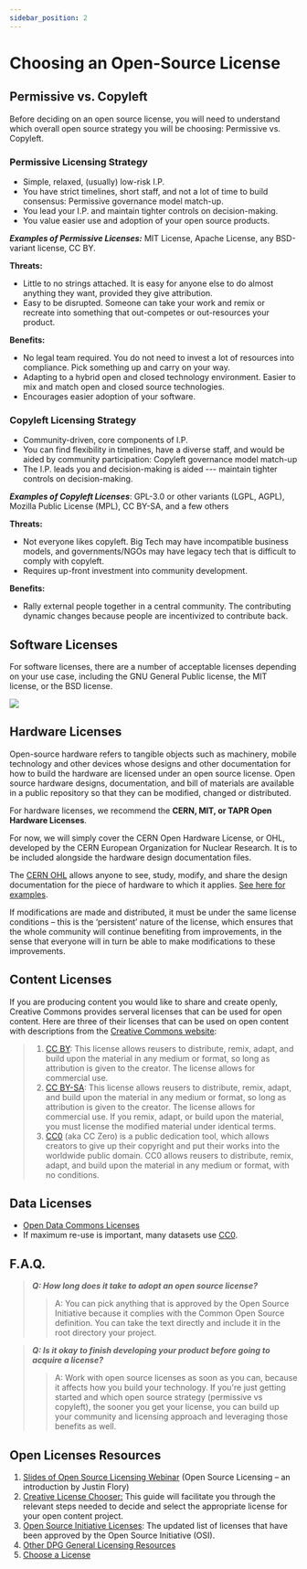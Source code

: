 ```yaml
---
sidebar_position: 2
---
```


# Choosing an Open-Source License

## Permissive vs. Copyleft
Before deciding on an open source license, you will need to understand which overall open source strategy you will be choosing: Permissive vs. Copyleft.

### Permissive Licensing Strategy
* Simple, relaxed, (usually) low-risk I.P.
* You have strict timelines, short staff, and not a lot of time to build consensus: Permissive governance model match-up.
* You lead your I.P. and maintain tighter controls on decision-making.
* You value easier use and adoption of your open source products.

_**Examples of Permissive Licenses:**_ MIT License, Apache License, any BSD-variant license, CC BY.

**Threats:**
* Little to no strings attached. It is easy for anyone else to do almost anything they want, provided they give attribution.
* Easy to be disrupted. Someone can take your work and remix or recreate into something that out-competes or out-resources your product.

**Benefits:**
* No legal team required. You do not need to invest a lot of resources into compliance. Pick something up and carry on your way.
* Adapting to a hybrid open and closed technology environment. Easier to mix and match open and closed source technologies.
* Encourages easier adoption of your software.

### Copyleft Licensing Strategy
* Community-driven, core components of I.P.
* You can find flexibility in timelines, have a diverse staff, and would be aided by community participation: Copyleft governance model match-up
* The I.P. leads you and decision-making is aided --- maintain tighter controls on decision-making.

_**Examples of Copyleft Licenses**_: GPL-3.0 or other variants (LGPL, AGPL), Mozilla Public License (MPL), CC BY-SA, and a few others

**Threats:**
* Not everyone likes copyleft. Big Tech may have incompatible business models, and governments/NGOs may have legacy tech that is difficult to comply with copyleft.
* Requires up-front investment into community development.

**Benefits:**
* Rally external people together in a central community. The contributing dynamic changes because people are incentivized to contribute back.


## Software Licenses
For software licenses, there are a number of acceptable licenses depending on your use case, including the GNU General Public license, the MIT license, or the BSD license.

![](https://miro.medium.com/max/1400/0*Nbx3Uw8UgXQgHyzI.png)

## Hardware Licenses
Open-source hardware refers to tangible objects such as machinery, mobile technology and other devices whose designs and other documentation for how to build the hardware are licensed under an open source license. Open source hardware designs, documentation, and bill of materials are available in a public repository so that they can be modified, changed or distributed.

For hardware licenses, we recommend the **CERN, MIT, or TAPR Open Hardware Licenses**.

For now, we will simply cover the CERN Open Hardware License, or OHL, developed by the CERN European Organization for Nuclear Research. It is to be included alongside the hardware design documentation files.

The [CERN OHL](https://ohwr.org/project/cernohl/wikis/home) allows anyone to see, study, modify, and share the design documentation for the piece of hardware to which it applies.  [See here for examples](https://ohwr.org/projects/cernohl/wiki/cernohlprojects).

If modifications are made and distributed, it must be under the same license conditions – this is the ‘persistent’ nature of the license, which ensures that the whole community will continue benefiting from improvements, in the sense that everyone will in turn be able to make modifications to these improvements.

## Content Licenses
If you are producing content you would like to share and create openly, Creative Commons provides serveral licenses that can be used for open content. Here are three of their licenses that can be used on open content with descriptions from the [Creative Commons website](https://creativecommons.org/about/cclicenses/):

> 1. [CC BY](https://creativecommons.org/licenses/by/4.0/): This license allows reusers to distribute, remix, adapt, and build upon the material in any medium or format, so long as attribution is given to the creator. The license allows for commercial use.
> 2. [CC BY-SA](https://creativecommons.org/licenses/by-sa/4.0/): This license allows reusers to distribute, remix, adapt, and build upon the material in any medium or format, so long as attribution is given to the creator. The license allows for commercial use. If you remix, adapt, or build upon the material, you must license the modified material under identical terms.
> 3. [CC0](https://creativecommons.org/publicdomain/zero/1.0/) (aka CC Zero) is a public dedication tool, which allows creators to give up their copyright and put their works into the worldwide public domain. CC0 allows reusers to distribute, remix, adapt, and build upon the material in any medium or format, with no conditions.

## Data Licenses
* [Open Data Commons Licenses](https://opendatacommons.org/licenses/)
* If maximum re-use is important, many datasets use [CC0](https://creativecommons.org/publicdomain/zero/1.0/).


## F.A.Q.

> _**Q: How long does it take to adopt an open source license?**_
> >  A: You can pick anything that is approved by the Open Source Initiative because it complies with the Common Open Source definition.  You can take the text directly and include it in the root directory your project.

> _**Q: Is it okay to finish developing your product before going to acquire a license?**_
> > A: Work with open source licenses as soon as you can, because it affects how you build your technology. If you're just getting started and which open source strategy (permissive vs copyleft), the sooner you get your license, you can build up your community and licensing approach and leveraging those benefits as well.

## Open Licenses Resources
1. [Slides of Open Source Licensing Webinar](https://j.jwf.io/licensing-intro21) (Open Source Licensing – an introduction by Justin Flory)
2. [Creative License Chooser:](https://creativecommons.org/choose/) This guide will facilitate you through the relevant steps needed to decide and select the appropriate license for your open content project.
3. [Open Source Initiative Licenses](https://opensource.org/licenses/alphabetical): The updated list of licenses that have been approved by the Open Source Initiative (OSI).
4. [Other DPG General Licensing Resources](https://resources.digitalpublicgoods.net/category/licensing/)
5. [Choose a License](https://choosealicense.com/)
